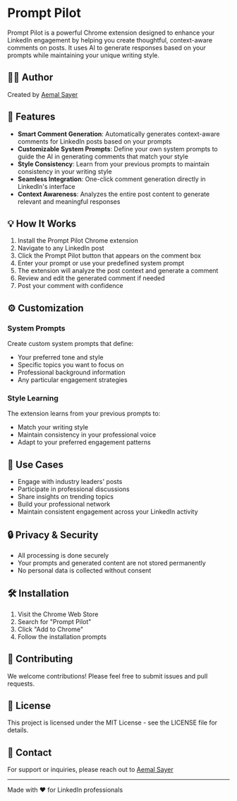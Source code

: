 # Prompt Pilot

Prompt Pilot is a powerful Chrome extension designed to enhance your LinkedIn engagement by helping you create thoughtful, context-aware comments on posts. It uses AI to generate responses based on your prompts while maintaining your unique writing style.

## 👨‍💻 Author

Created by [Aemal Sayer](https://aemalsayer.com)

## 🚀 Features

- **Smart Comment Generation**: Automatically generates context-aware comments for LinkedIn posts based on your prompts
- **Customizable System Prompts**: Define your own system prompts to guide the AI in generating comments that match your style
- **Style Consistency**: Learn from your previous prompts to maintain consistency in your writing style
- **Seamless Integration**: One-click comment generation directly in LinkedIn's interface
- **Context Awareness**: Analyzes the entire post content to generate relevant and meaningful responses

## 💡 How It Works

1. Install the Prompt Pilot Chrome extension
2. Navigate to any LinkedIn post
3. Click the Prompt Pilot button that appears on the comment box
4. Enter your prompt or use your predefined system prompt
5. The extension will analyze the post context and generate a comment
6. Review and edit the generated comment if needed
7. Post your comment with confidence

## ⚙️ Customization

### System Prompts
Create custom system prompts that define:
- Your preferred tone and style
- Specific topics you want to focus on
- Professional background information
- Any particular engagement strategies

### Style Learning
The extension learns from your previous prompts to:
- Match your writing style
- Maintain consistency in your professional voice
- Adapt to your preferred engagement patterns

## 🎯 Use Cases

- Engage with industry leaders' posts
- Participate in professional discussions
- Share insights on trending topics
- Build your professional network
- Maintain consistent engagement across your LinkedIn activity

## 🔒 Privacy & Security

- All processing is done securely
- Your prompts and generated content are not stored permanently
- No personal data is collected without consent

## 🛠️ Installation

1. Visit the Chrome Web Store
2. Search for "Prompt Pilot"
3. Click "Add to Chrome"
4. Follow the installation prompts

## 🤝 Contributing

We welcome contributions! Please feel free to submit issues and pull requests.

## 📝 License

This project is licensed under the MIT License - see the LICENSE file for details.

## 📧 Contact

For support or inquiries, please reach out to [Aemal Sayer](https://aemalsayer.com)

---

Made with ❤️ for LinkedIn professionals 